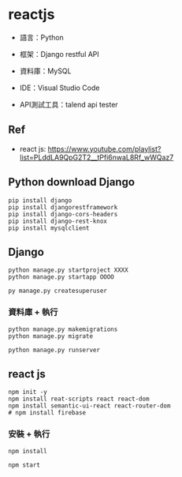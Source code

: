 # reactjs
- 語言：Python

- 框架：Django restful API

- 資料庫：MySQL

- IDE：Visual Studio Code

- API測試工具：talend api tester

## Ref
- react js: https://www.youtube.com/playlist?list=PLddLA9QpG2T2__tPfi6nwaL8Rf_wWQaz7

## Python download Django
    pip install django
    pip install djangorestframework
    pip install django-cors-headers
    pip install django-rest-knox
    pip install mysqlclient
## Django
    python manage.py startproject XXXX
    python manage.py startapp OOOO
    
    py manage.py createsuperuser

### 資料庫 + 執行
    python manage.py makemigrations
    python manage.py migrate
    
    python manage.py runserver

## react js 
    npm init -y
    npm install reat-scripts react react-dom
    npm install semantic-ui-react react-router-dom
    # npm install firebase
### 安裝 + 執行
    npm install

    npm start
